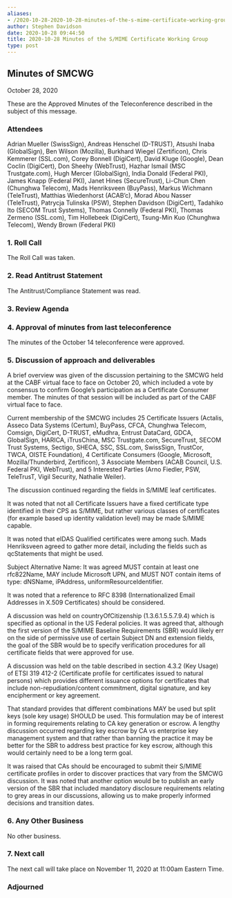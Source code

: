 ```yaml
---
aliases:
- /2020-10-28-2020-10-28-minutes-of-the-s-mime-certificate-working-group/
author: Stephen Davidson
date: 2020-10-28 09:44:50
title: 2020-10-28 Minutes of the S/MIME Certificate Working Group
type: post
---
```


## Minutes of SMCWG 

October 28, 2020

These are the Approved Minutes of the Teleconference described in the subject of this message.

### Attendees 

Adrian Mueller (SwissSign), Andreas Henschel (D-TRUST), Atsushi Inaba (GlobalSign), Ben Wilson (Mozilla), Burkhard Wiegel (Zertificon), Chris Kemmerer (SSL.com), Corey Bonnell (DigiCert), David Kluge (Google), Dean Coclin (DigiCert), Don Sheehy (WebTrust), Hazhar Ismail (MSC Trustgate.com), Hugh Mercer (GlobalSign), India Donald (Federal PKI), James Knapp (Federal PKI), Janet Hines (SecureTrust), Li-Chun Chen (Chunghwa Telecom), Mads Henriksveen (BuyPass), Markus Wichmann (TeleTrust), Matthias Wiedenhorst (ACAB’c), Morad Abou Nasser (TeleTrust), Patrycja Tulinska (PSW), Stephen Davidson (DigiCert), Tadahiko Ito (SECOM Trust Systems), Thomas Connelly (Federal PKI), Thomas Zermeno (SSL.com), Tim Hollebeek (DigiCert), Tsung-Min Kuo (Chunghwa Telecom), Wendy Brown (Federal PKI)

### 1. Roll Call 

The Roll Call was taken.

### 2. Read Antitrust Statement 

The Antitrust/Compliance Statement was read.

### 3. Review Agenda 

### 4. Approval of minutes from last teleconference 

The minutes of the October 14 teleconference were approved.

### 5. Discussion of approach and deliverables 

A brief overview was given of the discussion pertaining to the SMCWG held at the CABF virtual face to face on October 20, which included a vote by consensus to confirm Google’s participation as a Certificate Consumer member. The minutes of that session will be included as part of the CABF virtual face to face.

Current membership of the SMCWG includes 25 Certificate Issuers (Actalis, Asseco Data Systems (Certum), BuyPass, CFCA, Chunghwa Telecom, Comsign, DigiCert, D-TRUST, eMudhra, Entrust DataCard, GDCA, GlobalSign, HARICA, iTrusChina, MSC Trustgate.com, SecureTrust, SECOM Trust Systems, Sectigo, SHECA, SSC, SSL.com, SwissSign, TrustCor, TWCA, OISTE Foundation), 4 Certificate Consumers (Google, Microsoft, Mozilla/Thunderbird, Zertificon), 3 Associate Members (ACAB Council, U.S. Federal PKI, WebTrust), and 5 Interested Parties (Arno Fiedler, PSW, TeleTrusT, Vigil Security, Nathalie Weiler).

The discussion continued regarding the fields in S/MIME leaf certificates.

It was noted that not all Certificate Issuers have a fixed certificate type identified in their CPS as S/MIME, but rather various classes of certificates (for example based up identity validation level) may be made S/MIME capable.

It was noted that eIDAS Qualified certificates were among such. Mads Henriksveen agreed to gather more detail, including the fields such as qcStatements that might be used.

Subject Alternative Name: It was agreed MUST contain at least one rfc822Name, MAY include Microsoft UPN, and MUST NOT contain items of type: dNSName, iPAddress, uniformResourceIdentifier.

It was noted that a reference to RFC 8398 (Internationalized Email Addresses in X.509 Certificates) should be considered.

A discussion was held on countryOfCitizenship (1.3.6.1.5.5.7.9.4) which is specified as optional in the US Federal policies. It was agreed that, although the first version of the S/MIME Baseline Requirements (SBR) would likely err on the side of permissive use of certain Subject DN and extension fields, the goal of the SBR would be to specify verification procedures for all certificate fields that were approved for use.

A discussion was held on the table described in section 4.3.2 (Key Usage) of ETSI 319 412-2 (Certificate profile for certificates issued to natural persons) which provides different issuance options for certificates that include non-repudiation/content commitment, digital signature, and key encipherment or key agreement.

That standard provides that different combinations MAY be used but split keys (sole key usage) SHOULD be used. This formulation may be of interest in forming requirements relating to CA key generation or escrow. A lengthy discussion occurred regarding key escrow by CA vs enterprise key management system and that rather than banning the practice it may be better for the SBR to address best practice for key escrow, although this would certainly need to be a long term goal.

It was raised that CAs should be encouraged to submit their S/MIME certificate profiles in order to discover practices that vary from the SMCWG discussion. It was noted that another option would be to publish an early version of the SBR that included mandatory disclosure requirements relating to grey areas in our discussions, allowing us to make properly informed decisions and transition dates.

### 6. Any Other Business 

No other business.

### 7. Next call 

The next call will take place on November 11, 2020 at 11:00am Eastern Time.

### Adjourned